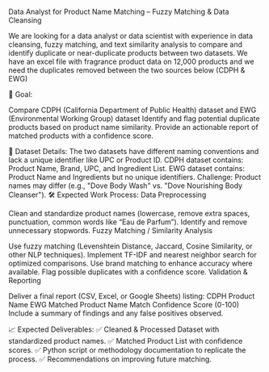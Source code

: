 Data Analyst for Product Name Matching – Fuzzy Matching & Data Cleansing

We are looking for a data analyst or data scientist with experience in data cleansing, fuzzy matching, and text similarity analysis to compare and identify duplicate or near-duplicate products between two datasets. We have an excel file with fragrance product data on 12,000 products and we need the duplicates removed between the two sources below (CDPH & EWG)

🎯 Goal:

Compare CDPH (California Department of Public Health) dataset and EWG (Environmental Working Group) dataset
Identify and flag potential duplicate products based on product name similarity.
Provide an actionable report of matched products with a confidence score.

📂 Dataset Details:
The two datasets have different naming conventions and lack a unique identifier like UPC or Product ID.
CDPH dataset contains: Product Name, Brand, UPC, and Ingredient List.
EWG dataset contains: Product Name and Ingredients but no unique identifiers.
Challenge: Product names may differ (e.g., "Dove Body Wash" vs. "Dove Nourishing Body Cleanser").
🛠️ Expected Work Process:
Data Preprocessing

Clean and standardize product names (lowercase, remove extra spaces, punctuation, common words like “Eau de Parfum”).
Identify and remove unnecessary stopwords.
Fuzzy Matching / Similarity Analysis

Use fuzzy matching (Levenshtein Distance, Jaccard, Cosine Similarity, or other NLP techniques).
Implement TF-IDF and nearest neighbor search for optimized comparisons.
Use brand matching to enhance accuracy where available.
Flag possible duplicates with a confidence score.
Validation & Reporting

Deliver a final report (CSV, Excel, or Google Sheets) listing:
CDPH Product Name
EWG Matched Product Name
Match Confidence Score (0-100)
Include a summary of findings and any false positives observed.

📈 Expected Deliverables:
✅ Cleaned & Processed Dataset with standardized product names.
✅ Matched Product List with confidence scores.
✅ Python script or methodology documentation to replicate the process.
✅ Recommendations on improving future matching.
